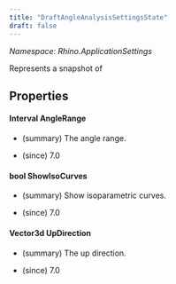 ```yaml
---
title: "DraftAngleAnalysisSettingsState"
draft: false
---
```


*Namespace: Rhino.ApplicationSettings*

   Represents a snapshot of 
## Properties
#### Interval AngleRange
- (summary) 
     The angle range.
     
- (since) 7.0
#### bool ShowIsoCurves
- (summary) 
     Show isoparametric curves.
     
- (since) 7.0
#### Vector3d UpDirection
- (summary) 
     The up direction.
     
- (since) 7.0
